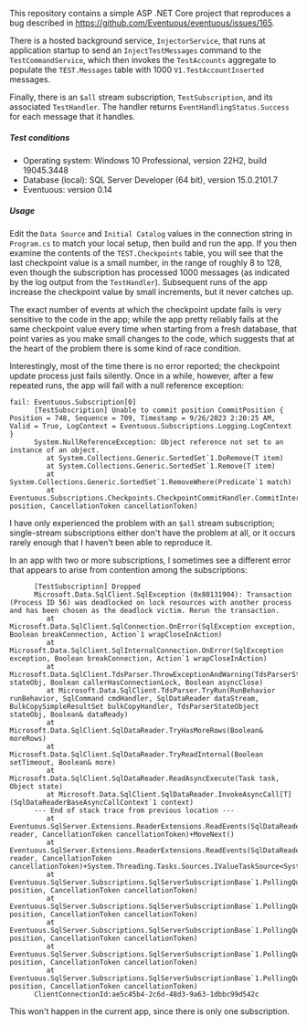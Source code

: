 ﻿This repository contains a simple ASP .NET Core project that reproduces a bug 
described in https://github.com/Eventuous/eventuous/issues/165.

There is a hosted background service, `InjectorService`, that runs at application 
startup to send an `InjectTestMessages` command to the `TestCommandService`, which 
then invokes the `TestAccounts` aggregate to populate the `TEST.Messages` table 
with 1000 `V1.TestAccountInserted` messages.

Finally, there is an `$all` stream subscription, `TestSubscription`, and its 
associated `TestHandler`. The handler returns `EventHandlingStatus.Success` for each 
message that it handles.

##### Test conditions
* Operating system: Windows 10 Professional, version 22H2, build 19045.3448
* Database (local): SQL Server Developer (64 bit), version 15.0.2101.7
* Eventuous: version 0.14

##### Usage
Edit the `Data Source` and `Initial Catalog` values in the connection string in 
`Program.cs` to match your local setup, then build and run the app. If you then 
examine the contents of the `TEST.Checkpoints` table, you will see that the 
last checkpoint value is a small number, in the range of roughly 8 to 128, even 
though the subscription has processed 1000 messages (as indicated by the log 
output from the `TestHandler`). Subsequent runs of the app increase the 
checkpoint value by small increments, but it never catches up.

The exact number of events at which the checkpoint update fails is very 
sensitive to the code in the app; while the app pretty reliably fails at the 
same checkpoint value every time when starting from a fresh database, that 
point varies as you make small changes to the code, which suggests that at the 
heart of the problem there is some kind of race condition.

Interestingly, most of the time there is no error reported; the checkpoint 
update process just fails silently. Once in a while, however, after a few
repeated runs, the app will fail with a null reference exception:

```
fail: Eventuous.Subscription[0]
      [TestSubscription] Unable to commit position CommitPosition { Position = 748, Sequence = 709, Timestamp = 9/26/2023 2:20:25 AM, Valid = True, LogContext = Eventuous.Subscriptions.Logging.LogContext }
      System.NullReferenceException: Object reference not set to an instance of an object.
         at System.Collections.Generic.SortedSet`1.DoRemove(T item)
         at System.Collections.Generic.SortedSet`1.Remove(T item)
         at System.Collections.Generic.SortedSet`1.RemoveWhere(Predicate`1 match)
         at Eventuous.Subscriptions.Checkpoints.CheckpointCommitHandler.CommitInternal(CommitPosition position, CancellationToken cancellationToken)
```

I have only experienced the problem with an `$all` stream subscription; 
single-stream subscriptions either don't have the problem at all, or it occurs 
rarely enough that I haven't been able to reproduce it.

In an app with two or more subscriptions, I sometimes see a different error 
that appears to arise from contention among the subscriptions:

```
      [TestSubscription] Dropped
      Microsoft.Data.SqlClient.SqlException (0x80131904): Transaction (Process ID 56) was deadlocked on lock resources with another process and has been chosen as the deadlock victim. Rerun the transaction.
         at Microsoft.Data.SqlClient.SqlConnection.OnError(SqlException exception, Boolean breakConnection, Action`1 wrapCloseInAction)
         at Microsoft.Data.SqlClient.SqlInternalConnection.OnError(SqlException exception, Boolean breakConnection, Action`1 wrapCloseInAction)
         at Microsoft.Data.SqlClient.TdsParser.ThrowExceptionAndWarning(TdsParserStateObject stateObj, Boolean callerHasConnectionLock, Boolean asyncClose)
         at Microsoft.Data.SqlClient.TdsParser.TryRun(RunBehavior runBehavior, SqlCommand cmdHandler, SqlDataReader dataStream, BulkCopySimpleResultSet bulkCopyHandler, TdsParserStateObject stateObj, Boolean& dataReady)
         at Microsoft.Data.SqlClient.SqlDataReader.TryHasMoreRows(Boolean& moreRows)
         at Microsoft.Data.SqlClient.SqlDataReader.TryReadInternal(Boolean setTimeout, Boolean& more)
         at Microsoft.Data.SqlClient.SqlDataReader.ReadAsyncExecute(Task task, Object state)
         at Microsoft.Data.SqlClient.SqlDataReader.InvokeAsyncCall[T](SqlDataReaderBaseAsyncCallContext`1 context)
      --- End of stack trace from previous location ---
         at Eventuous.SqlServer.Extensions.ReaderExtensions.ReadEvents(SqlDataReader reader, CancellationToken cancellationToken)+MoveNext()
         at Eventuous.SqlServer.Extensions.ReaderExtensions.ReadEvents(SqlDataReader reader, CancellationToken cancellationToken)+System.Threading.Tasks.Sources.IValueTaskSource<System.Boolean>.GetResult()
         at Eventuous.SqlServer.Subscriptions.SqlServerSubscriptionBase`1.PollingQuery(Nullable`1 position, CancellationToken cancellationToken)
         at Eventuous.SqlServer.Subscriptions.SqlServerSubscriptionBase`1.PollingQuery(Nullable`1 position, CancellationToken cancellationToken)
         at Eventuous.SqlServer.Subscriptions.SqlServerSubscriptionBase`1.PollingQuery(Nullable`1 position, CancellationToken cancellationToken)
         at Eventuous.SqlServer.Subscriptions.SqlServerSubscriptionBase`1.PollingQuery(Nullable`1 position, CancellationToken cancellationToken)
         at Eventuous.SqlServer.Subscriptions.SqlServerSubscriptionBase`1.PollingQuery(Nullable`1 position, CancellationToken cancellationToken)
      ClientConnectionId:ae5c45b4-2c6d-48d3-9a63-1dbbc99d542c
```

This won't happen in the current app, since there is only one subscription.

